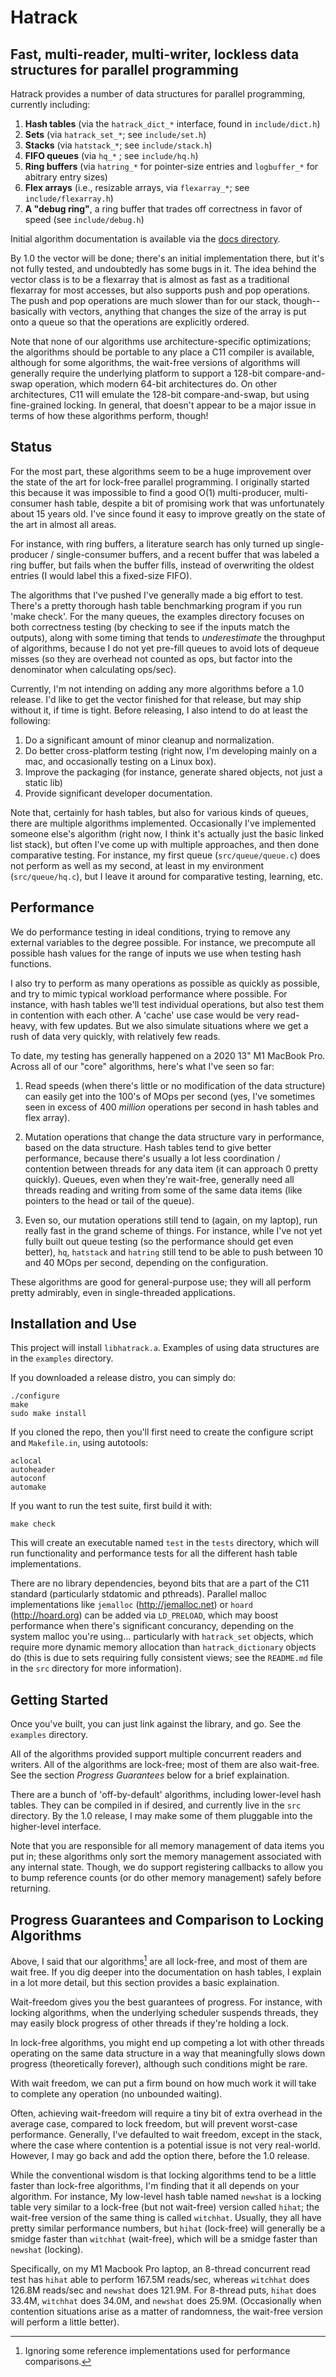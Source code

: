# Hatrack
## Fast, multi-reader, multi-writer, lockless data structures for parallel programming

Hatrack provides a number of data structures for parallel programming, currently including:
1. **Hash tables** (via the `hatrack_dict_*` interface, found in `include/dict.h`)
2. **Sets** (via `hatrack_set_*`; see `include/set.h`)
3. **Stacks** (via `hatstack_*`; see `include/stack.h`)
4. **FIFO queues** (via `hq_*` ; see `include/hq.h`)
5. **Ring buffers** (via `hatring_*` for pointer-size entries and `logbuffer_*` for abitrary entry sizes)
6. **Flex arrays** (i.e., resizable arrays, via `flexarray_*`; see `include/flexarray.h`)
7. **A "debug ring"**, a ring buffer that trades off correctness in favor of speed (see `include/debug.h`)

Initial algorithm documentation is available via the [docs directory](docs/README.md).

By 1.0 the vector will be done; there's an initial implementation there, but it's not fully tested, and undoubtedly has some bugs in it. The idea behind the vector class is to be a flexarray that is almost as fast as a traditional flexarray for most accesses, but also supports push and pop operations. The push and pop operations are much slower than for our stack, though-- basically with vectors, anything that changes the size of the array is put onto a queue so that the operations are explicitly ordered.

Note that none of our algorithms use architecture-specific optimizations; the algorithms should be portable to any place a C11 compiler is available, although for some algorithms, the wait-free versions of algorithms will generally require the underlying platform to support a 128-bit compare-and-swap operation, which modern 64-bit architectures do. On other architectures, C11 will emulate the 128-bit compare-and-swap, but using fine-grained locking. In general, that doesn't appear to be a major issue in terms of how these algorithms perform, though!

## Status

For the most part, these algorithms seem to be a huge improvement over the state of the art for lock-free parallel programming. I originally started this because it was impossible to find a good O(1) multi-producer, multi-consumer hash table, despite a bit of promising work that was unfortunately about 15 years old. I've since found it easy to improve greatly on the state of the art in almost all areas.

For instance, with ring buffers, a literature search has only turned up single-producer / single-consumer buffers, and a recent buffer that was labeled a ring buffer, but fails when the buffer fills, instead of overwriting the oldest entries (I would label this a fixed-size FIFO).

The algorithms that I've pushed I've generally made a big effort to test. There's a pretty thorough hash table benchmarking program if you run 'make check'.  For the many queues, the examples directory focuses on both correctness testing (by checking to see if the inputs match the outputs), along with some timing that tends to _underestimate_ the throughput of algorithms, because I do not yet pre-fill queues to avoid lots of dequeue misses (so they are overhead not counted as ops, but factor into the denominator when calculating ops/sec).

Currently, I'm not intending on adding any more algorithms before a 1.0 release. I'd like to get the vector finished for that release, but may ship without it, if time is tight. Before releasing, I also intend to do at least the following:

1. Do a significant amount of minor cleanup and normalization.
2. Do better cross-platform testing (right now, I'm developing mainly on a mac, and occasionally testing on a Linux box).
3. Improve the packaging (for instance, generate shared objects, not just a static lib)
4. Provide significant developer documentation.

Note that, certainly for hash tables, but also for various kinds of queues, there are multiple algorithms implemented. Occasionally I've implemented someone else's algorithm (right now, I think it's actually just the basic linked list stack), but often I've come up with multiple approaches, and then done comparative testing. For instance, my first queue (`src/queue/queue.c`) does not perform as well as my second, at least in my environment (`src/queue/hq.c`), but I leave it around for comparative testing, learning, etc.

## Performance

We do performance testing in ideal conditions, trying to remove any external variables to the degree possible. For instance, we precompute all possible hash values for the range of inputs we use when testing hash functions.

I also try to perform as many operations as possible as quickly as possible, and try to mimic typical workload performance where possible. For instance, with hash tables we'll test individual operations, but also test them in contention with each other.  A 'cache' use case would be very read-heavy, with few updates. But we also simulate situations where we get a rush of data very quickly, with relatively few reads.

To date, my testing has generally happened on a 2020 13" M1 MacBook Pro.  Across all of our "core" algorithms, here's what I've seen so far:

1) Read speeds (when there's little or no modification of the data structure) can easily get into the 100's of MOps per second (yes, I've sometimes seen in excess of 400 *million* operations per second in hash tables and flex array).

2) Mutation operations that change the data structure vary in performance, based on the data structure.  Hash tables tend to give better performance, because there's usually a lot less coordination / contention between threads for any data item (it can approach 0 pretty quickly).  Queues, even when they're wait-free, generally need all threads reading and writing from some of the same data items (like pointers to the head or tail of the queue).

3) Even so, our mutation operations still tend to (again, on my laptop), run really fast in the grand scheme of things. For instance, while I've not yet fully built out queue testing (so the performance should get even better), `hq`, `hatstack` and `hatring` still tend to be able to push between 10 and 40 MOps per second, depending on the configuration.

These algorithms are good for general-purpose use; they will all perform pretty admirably, even in single-threaded applications.


## Installation and Use

This project will install `libhatrack.a`. Examples of using data structures are in the `examples` directory.


If you downloaded a release distro, you can simply do:

```
./configure
make
sudo make install
```

If you cloned the repo, then you'll first need to create the configure
script and `Makefile.in`, using autotools:

```
aclocal
autoheader
autoconf
automake
```

If you want to run the test suite, first build it with:

```
make check
```

This will create an executable named `test` in the `tests` directory, which will run functionality and performance tests for all the different hash table implementations.

There are no library dependencies, beyond bits that are a part of the C11 standard (particularly stdatomic and pthreads). Parallel malloc implementations like `jemalloc` (http://jemalloc.net) or `hoard`  (http://hoard.org) can be added via `LD_PRELOAD`, which may boost performance when there's significant concurancy, depending on the system malloc you're using... particularly with `hatrack_set` objects, which require more dynamic memory allocation than `hatrack_dictionary` objects do (this is due to sets requiring fully consistent views; see the `README.md` file in the `src` directory for more information).

## Getting Started

Once you've built, you can just link against the library, and go. See the `examples` directory.

All of the algorithms provided support multiple concurrent readers and writers. All of the algorithms are lock-free; most of them are also wait-free.  See the section *Progress Guarantees* below for a brief explaination.

There are a bunch of 'off-by-default' algorithms, including lower-level hash tables.  They can be compiled in if desired, and currently live in the `src` directory.  By the 1.0 release, I may make some of them pluggable into the higher-level interface.

Note that you are responsible for all memory management of data items you put in; these algorithms only sort the memory management associated with any internal state.  Though, we do support registering callbacks to allow you to bump reference counts (or do other memory management) safely before returning.


## Progress Guarantees and Comparison to Locking Algorithms

Above, I said that our algorithms[^1]  are all lock-free, and most of them are wait free.  If you dig deeper into the documentation on hash tables, I explain in a lot more detail, but this section provides a basic explaination.

Wait-freedom gives you the best guarantees of progress. For instance, with locking algorithms, when the underlying scheduler suspends threads, they may easily block progress of other threads if they're holding a lock.

In lock-free algorithms, you might end up competing a lot with other threads operating on the same data structure in a way that meaningfully slows down progress (theoretically forever), although such conditions might be rare.

With wait freedom, we can put a firm bound on how much work it will take to complete any operation (no unbounded waiting).

Often, achieving wait-freedom will require a tiny bit of extra overhead in the average case, compared to lock freedom, but will prevent worst-case performance. Generally, I've defaulted to wait freedom, except in the stack, where the case where contention is a potential issue is not very real-world. However, I may go back and add the option there, before the 1.0 release.

While the conventional wisdom is that locking algorithms tend to be a little faster than lock-free algorithms, I'm finding that it all depends on your algorithm. For instance, My low-level hash table named `newshat` is a locking table very similar to a lock-free (but not wait-free) version called `hihat`; the wait-free version of the same thing is called `witchhat`.  Usually, they all have pretty similar performance numbers, but `hihat` (lock-free) will generally be a smidge faster than `witchhat` (wait-free), which will be a smidge faster than `newshat` (locking).

Specifically, on my M1 Macbook Pro laptop, an 8-thread concurrent read test has `hihat` able to perform 167.5M reads/sec, whereas `witchhat` does 126.8M reads/sec and `newshat` does 121.9M.  For 8-thread puts, `hihat` does 33.4M, `witchhat` does 34.0M, and `newshat` does 25.9M.  (Occasionally when contention situations arise as a matter of randomness, the wait-free version will perform a little better).

[^1]: Ignoring some reference implementations used for performance comparisons.